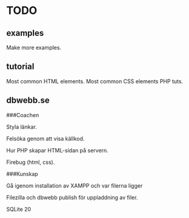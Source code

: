 TODO
=====================



examples
---------------------

Make more examples.



tutorial
---------------------

Most common HTML elements.
Most common CSS elements
PHP tuts.



dbwebb.se
---------------------



###Coachen

Styla länkar.

Felsöka genom att visa källkod.

Hur PHP skapar HTML-sidan på servern.

Firebug (html, css).



###Kunskap

Gå igenom installation av XAMPP och var filerna ligger

Filezilla och dbwebb publish för uppladdning av filer.

SQLite 20
